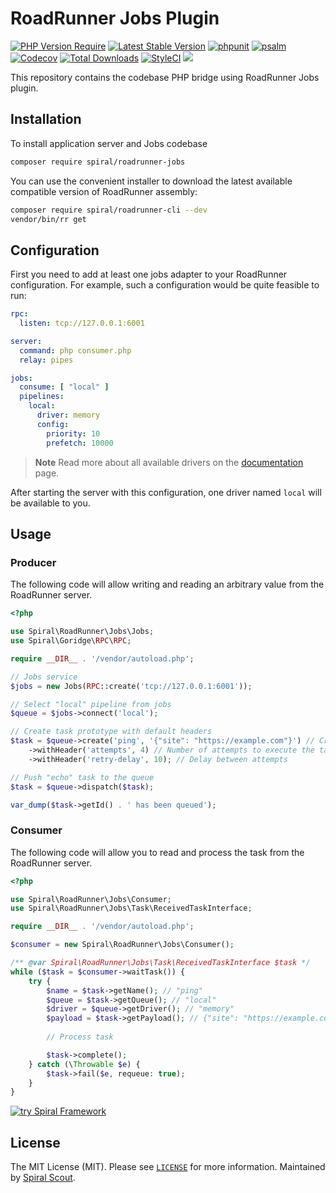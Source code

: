 # RoadRunner Jobs Plugin

[![PHP Version Require](https://poser.pugx.org/spiral/roadrunner-jobs/require/php)](https://packagist.org/packages/spiral/roadrunner-jobs)
[![Latest Stable Version](https://poser.pugx.org/spiral/roadrunner-jobs/v/stable)](https://packagist.org/packages/spiral/roadrunner-jobs)
[![phpunit](https://github.com/spiral/roadrunner-jobs/actions/workflows/phpunit.yml/badge.svg)](https://github.com/spiral/roadrunner-jobs/actions)
[![psalm](https://github.com/spiral/roadrunner-jobs/actions/workflows/psalm.yml/badge.svg)](https://github.com/spiral/roadrunner-jobs/actions)
[![Codecov](https://codecov.io/gh/roadrunner-php/jobs/branch/4.x/graph/badge.svg)](https://codecov.io/gh/roadrunner-php/jobs/)
[![Total Downloads](https://poser.pugx.org/spiral/roadrunner-jobs/downloads)](https://packagist.org/packages/spiral/roadrunner-jobs)
[![StyleCI](https://github.styleci.io/repos/388772135/shield?branch=master)](https://github.styleci.io/repos/388772135?branch=master)
<a href="https://discord.gg/spiralphp"><img src="https://img.shields.io/badge/discord-chat-magenta.svg"></a>

This repository contains the codebase PHP bridge using RoadRunner Jobs plugin.

## Installation

To install application server and Jobs codebase

```bash
composer require spiral/roadrunner-jobs
```

You can use the convenient installer to download the latest available compatible version of RoadRunner assembly:

```bash
composer require spiral/roadrunner-cli --dev
vendor/bin/rr get
```

## Configuration

First you need to add at least one jobs adapter to your RoadRunner configuration. For example, such a configuration would be quite feasible to run:

```yaml
rpc:
  listen: tcp://127.0.0.1:6001

server:
  command: php consumer.php
  relay: pipes

jobs:
  consume: [ "local" ]
  pipelines:
    local:
      driver: memory
      config:
        priority: 10
        prefetch: 10000
```

> **Note**
> Read more about all available drivers on the [documentation](https://roadrunner.dev/docs/plugins-jobs/2.x/en) page.

After starting the server with this configuration, one driver named `local` will be available to you.

## Usage

### Producer

The following code will allow writing and reading an arbitrary value from the RoadRunner server.

```php
<?php

use Spiral\RoadRunner\Jobs\Jobs;
use Spiral\Goridge\RPC\RPC;

require __DIR__ . '/vendor/autoload.php';

// Jobs service
$jobs = new Jobs(RPC::create('tcp://127.0.0.1:6001'));

// Select "local" pipeline from jobs
$queue = $jobs->connect('local');

// Create task prototype with default headers
$task = $queue->create('ping', '{"site": "https://example.com"}') // Create task with "echo" name
    ->withHeader('attempts', 4) // Number of attempts to execute the task
    ->withHeader('retry-delay', 10); // Delay between attempts

// Push "echo" task to the queue
$task = $queue->dispatch($task);

var_dump($task->getId() . ' has been queued');
```

### Consumer

The following code will allow you to read and process the task from the RoadRunner server.

```php
<?php

use Spiral\RoadRunner\Jobs\Consumer;
use Spiral\RoadRunner\Jobs\Task\ReceivedTaskInterface;

require __DIR__ . '/vendor/autoload.php';

$consumer = new Spiral\RoadRunner\Jobs\Consumer();

/** @var Spiral\RoadRunner\Jobs\Task\ReceivedTaskInterface $task */
while ($task = $consumer->waitTask()) {
    try {
        $name = $task->getName(); // "ping"
        $queue = $task->getQueue(); // "local"
        $driver = $queue->getDriver(); // "memory"
        $payload = $task->getPayload(); // {"site": "https://example.com"}
    
        // Process task

        $task->complete();
    } catch (\Throwable $e) {
        $task->fail($e, requeue: true);
    }
}
```

<a href="https://spiral.dev/">
<img src="https://user-images.githubusercontent.com/773481/220979012-e67b74b5-3db1-41b7-bdb0-8a042587dedc.jpg" alt="try Spiral Framework" />
</a>

## License

The MIT License (MIT). Please see [`LICENSE`](./LICENSE) for more information. Maintained
by [Spiral Scout](https://spiralscout.com).
